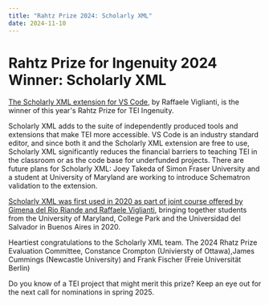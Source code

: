 ```yaml
---
title: "Rahtz Prize 2024: Scholarly XML"
date: 2024-11-10
---
```

# Rahtz Prize for Ingenuity 2024 Winner: Scholarly XML

[The Scholarly XML extension for VS Code](https://marketplace.visualstudio.com/items?itemName=raffazizzi.sxml), by Raffaele Viglianti, is the winner of this year's Rahtz Prize for TEI Ingenuity. 

Scholarly XML adds to the suite of independently produced tools and extensions that make TEI more accessible. VS Code is an industry standard editor, and since both it and the Scholarly XML extension are free to use, Scholarly XML significantly reduces the financial barriers to teaching TEI in the classroom or as the code base for underfunded projects. There are future plans for Scholarly XML: Joey Takeda of Simon Fraser University and a student at University of Maryland are working to introduce Schematron validation to the extension.  

[Scholarly XML was first used in 2020 as part of joint course offered by Gimena del Rio Riande and Raffaele Viglianti](https://digitalhumanities.org/dhq/vol/16/2/000591/000591.html), bringing together students from the University of Maryland, College Park and the Universidad del Salvador in Buenos Aires in 2020. 

Heartiest congratulations to the Scholarly XML team.
The 2024 Rhatz Prize Evaluation Committee, Constance Crompton (Univiersty of Ottawa),James Cummings (Newcastle University) and Frank Fischer (Freie Universität Berlin) 

Do you know of a TEI project that might merit this prize? Keep an eye out for the next call for nominations in spring 2025.